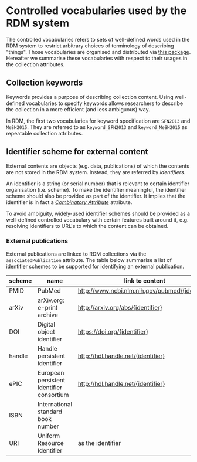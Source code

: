 # Controlled vocabularies used by the RDM system

The controlled vocabularies refers to sets of well-defined words used in the RDM system to restrict arbitrary choices of terminology of describing "things". Those vocabularies are organised and distributed via [this package](https://github.com/donders-research-data-management/rdm-control-vocabularies). Hereafter we summarise these vocabularies with respect to their usages in the collection attributes.

## Collection keywords

Keywords provides a purpose of describing collection content.  Using well-defined vocabularies to specify keywords allows researchers to describe the collection in a more efficient (and less ambiguous) way. 

In RDM, the first two vocabularies for keyword specification are `SFN2013` and `MeSH2015`.  They are referred to as `keyword_SFN2013` and `keyword_MeSH2015` as repeatable collection attributes. 

## Identifier scheme for external content

External contents are objects (e.g. data, publications) of which the contents are not stored in the RDM system.  Instead, they are referred by _identifiers_.

An identifier is a string (or serial number) that is relevant to certain identifier organisation (i.e. scheme).  To make the identifier meaningful, the identifier scheme should also be provided as part of the identifier. It implies that the identifier is in fact a [_Combinatory Attribute_](collection_attributes.md#Combinatory_attributes) attribute.

To avoid ambiguity, widely-used identifier schemes should be provided as a well-defined controlled vocabulary with certain features built around it, e.g. resolving identifiers to URL's to which the content can be obtained.

### External publications

External publications are linked to RDM collections via the `associatedPublication` attribute.  The table below summarise a list of identifier schemes to be supported for identifying an external publication.
   
|  scheme           |  name                         |           link to content                         |
| ----------------- | ----------------------------- | ------------------------------------------------- |
|  PMID             | PubMed                        | http://www.ncbi.nlm.nih.gov/pubmed/{identifier}   |
|  arXiv            | arXiv.org: e-print archive    | http://arxiv.org/abs/{identifier}                 |
|  DOI              | Digital object identifier     | https://doi.org/{identifier}                      |
|  handle           | Handle persistent identifier  | http://hdl.handle.net/{identifier}                |
|  ePIC             | European persistent identifier consortium | http://hdl.handle.net/{identifier}    |
|  ISBN             | International standard book number |                                              |
|  URI              | Uniform Resource Identifier        |   as the identifier                          |
